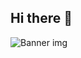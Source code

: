 ## Hi there 👋

<img src="C:\Users\Daniel Eduardo\OneDrive\Documentos\Edu-codes Perfil\Edu-codes\assets" align="center" alt="Banner img" >
<!--
**Edu-codes/Edu-codes** is a ✨ _special_ ✨ repository because its `README.md` (this file) appears on your GitHub profile.

Here are some ideas to get you started:

- 🔭 I’m currently working on ...
- 🌱 I’m currently learning ...
- 👯 I’m looking to collaborate on ...
- 🤔 I’m looking for help with ...
- 💬 Ask me about ...
- 📫 How to reach me: ...
- 😄 Pronouns: ...
- ⚡ Fun fact: ...
-->
